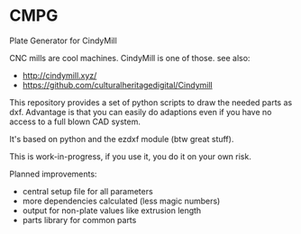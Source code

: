 # CMPG
Plate Generator for CindyMill

CNC mills are cool machines. CindyMill is one of those.
see also:
* http://cindymill.xyz/ 
* https://github.com/culturalheritagedigital/Cindymill

This repository provides a set of python scripts to draw the needed parts as dxf.
Advantage is that you can easily do adaptions even if you have no access to a full blown CAD system.

It's based on python and the ezdxf module (btw great stuff).

This is work-in-progress, if you use it, you do it on your own risk.

Planned improvements:
 * central setup file for all parameters
 * more dependencies calculated (less magic numbers)
 * output for non-plate values like extrusion length
 * parts library for common parts



